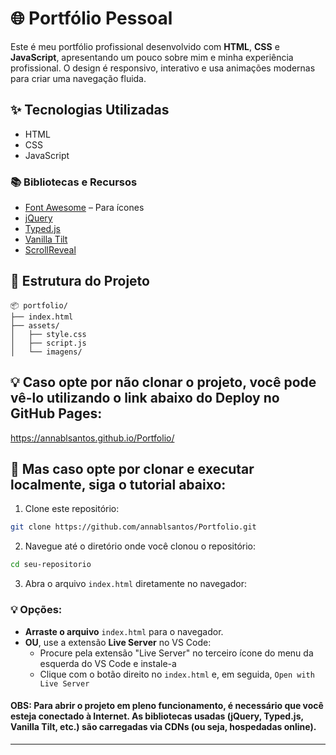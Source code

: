 # 🌐 Portfólio Pessoal

Este é meu portfólio profissional desenvolvido com **HTML**, **CSS** e **JavaScript**, apresentando um pouco sobre mim e minha experiência profissional. O design é responsivo, interativo e usa animações modernas para criar uma navegação fluida.

## ✨ Tecnologias Utilizadas

- HTML
- CSS
- JavaScript

### 📚 Bibliotecas e Recursos

- [Font Awesome](https://fontawesome.com) – Para ícones
- [jQuery](https://cdnjs.com/libraries/jquery)
- [Typed.js](https://cdnjs.com/libraries/typed.js)
- [Vanilla Tilt](https://cdnjs.com/libraries/vanilla-tilt)
- [ScrollReveal](https://cdnjs.com/libraries/scrollReveal.js/2.0.0)

## 📁 Estrutura do Projeto

```
📦 portfolio/
├── index.html
├── assets/
│   ├── style.css
│   ├── script.js
│   └── imagens/
```

## 💡 Caso opte por não clonar o projeto, você pode vê-lo utilizando o link abaixo do Deploy no GitHub Pages: 

https://annablsantos.github.io/Portfolio/

## 🚀 Mas caso opte por clonar e executar localmente, siga o tutorial abaixo:

1. Clone este repositório:

```bash
git clone https://github.com/annablsantos/Portfolio.git
```

2. Navegue até o diretório onde você clonou o repositório:

```bash
cd seu-repositorio
```

3. Abra o arquivo `index.html` diretamente no navegador:

### 💡 Opções:
- **Arraste o arquivo** `index.html` para o navegador.
- **OU**, use a extensão **Live Server** no VS Code:
  - Procure pela extensão "Live Server" no terceiro ícone do menu da esquerda do VS Code e instale-a
  - Clique com o botão direito no `index.html` e, em seguida, `Open with Live Server`

#### OBS: Para abrir o projeto em pleno funcionamento, é necessário que você esteja conectado à Internet. As bibliotecas usadas (jQuery, Typed.js, Vanilla Tilt, etc.) são carregadas via CDNs (ou seja, hospedadas online).

---

